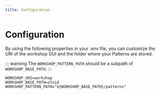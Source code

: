 ```yaml
---
title: Configuration
---
```

# Configuration
By using the following properties in your .env file, you can customize the URI of the workshop GUI and the folder where your Patterns are stored.

::: warning
The `WORKSHOP_PATTERN_PATH` should be a subpath of `WORKSHOP_BASE_PATH`.
:::

```dotenv
WORKSHOP_URI=workshop
WORKSHOP_BASE_PATH=oloid
WORKSHOP_PATTERN_PATH="${WORKSHOP_BASE_PATH}/patterns"
```